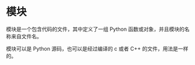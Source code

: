 # 模块

模块是一个包含代码的文件，其中定义了一组 Python 函数或对象，并且模块的名称来自文件名。

模块可以是 Python 源码，也可以是经过编译的 c 或者 C++ 的文件，用法是一样的。

